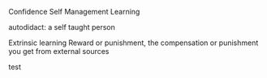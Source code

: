 Confidence
Self Management
Learning

autodidact: a self taught person

Extrinsic learning
Reward or punishment, the compensation or punishment you get from external sources

test